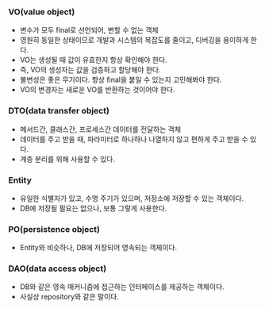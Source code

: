 ### VO(value object)
* 변수가 모두 final로 선언되어, 변할 수 없는 객체
* 영원히 동일한 상태이므로 개발과 시스템의 복잡도를 줄이고, 디버깅을 용이하게 한다.
* VO는 생성될 때 값이 유효한지 항상 확인해야 한다.
* 즉, VO의 생성자는 값을 검증하고 할당해야 한다.
* 불변성은 좋은 무기이다. 항상 final을 붙일 수 있는지 고민해봐야 한다.
* VO의 변경자는 새로운 VO를 반환하는 것이어야 한다.

### DTO(data transfer object)
* 메서드간, 클래스간, 프로세스간 데이터를 전달하는 객체
* 데이터를 주고 받을 때, 파라미터로 하나하나 나열하지 않고 편하게 주고 받을 수 있다.
* 계층 분리를 위해 사용할 수 있다.

### Entity
* 유일한 식별자가 있고, 수명 주기가 있으며, 저장소에 저장할 수 있는 객체이다.
* DB에 저장될 필요는 없으나, 보통 그렇게 사용한다.

### PO(persistence object)
* Entity와 비슷하나, DB에 저장되어 영속되는 객체이다.
  
### DAO(data access object)
* DB와 같은 영속 매커니즘에 접근하는 인터페이스를 제공하는 객체이다.
* 사실상 repository와 같은 말이다.